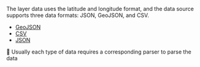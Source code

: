 The layer data uses the latitude and longitude format, and the data source supports three data formats: JSON, GeoJSON, and CSV.

* [GeoJSON](/api/source/geojson/#point)
* [CSV](/api/source/csv/#parser)
* [JSON](</api/source/json/#Point data>)

🌟 Usually each type of data requires a corresponding parser to parse the data
